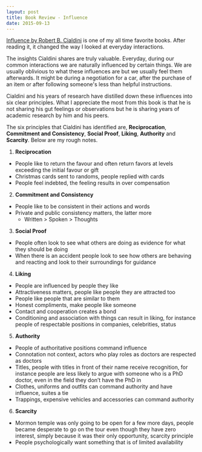 ```yaml
---
layout: post
title: Book Review - Influence
date: 2015-09-13
---
```

[Influence by Robert B. Cialdini](http://google.com) is one of my all time
favorite books. After reading it, it changed the way I looked at everyday
interactions. 

The insights Cialdini shares are truly valuable. Everyday, during our common
interactions we are naturally influenced by certain things. We are usually
oblivious to what these influences are but we usually feel them afterwards.  It
might be during a negotiation for a car, after the purchase of an item or after
following someone's less than helpful instructions.

<!--more-->

Cialdini and his years of research have distilled down these influences into
six clear principles. What I appreciate the most from this book is that he is
not sharing his gut feelings or observations but he is sharing years of
academic research by him and his peers.

The six principles that Cialdini has identified are, **Reciprocation**,
**Commitment and Consistency**, **Social Proof**, **Liking**, **Authority** and
**Scarcity**. Below are my rough notes.

1. **Reciprocation**
  - People like to return the favour and often return favors at levels
    exceeding the initial favour or gift
  - Christmas cards sent to randoms, people replied with cards
  - People feel indebted, the feeling results in over compensation

2. **Commitment and Consistency**
  - People like to be consistent in their actions and words
  - Private and public consistency matters, the latter more
      - Written > Spoken > Thoughts

3. **Social Proof**
  - People often look to see what others are doing as evidence for what they
    should be doing
  - When there is an accident people look to see how others are behaving and
    reacting and look to their surroundings for guidance

4. **Liking**
  - People are influenced by people they like
  - Attractiveness matters, people like people they are attracted too
  - People like people that are similar to them
  - Honest compliments, make people like someone
  - Contact and cooperation creates a bond
  - Conditioning and association with things can result in liking, for instance
    people of respectable positions in companies, celebrities, status

5. **Authority**
  - People of authoritative positions command influence
  - Connotation not context, actors who play roles as doctors are respected as
    doctors
  - Titles, people with titles in front of their name receive recognition, for
    instance people are less likely to argue with someone who is a PhD doctor,
    even in the field they don’t have the PhD in
  - Clothes, uniforms and outfits can command authority and have influence,
    suites a tie
  - Trappings, expensive vehicles and accessories can command authority

6. **Scarcity**
  - Mormon temple was only going to be open for a few more days, people became
    desperate to go on the tour even though they have zero interest, simply
    because it was their only opportunity, scarcity principle
  - People psychologically want something that is of limited availability
